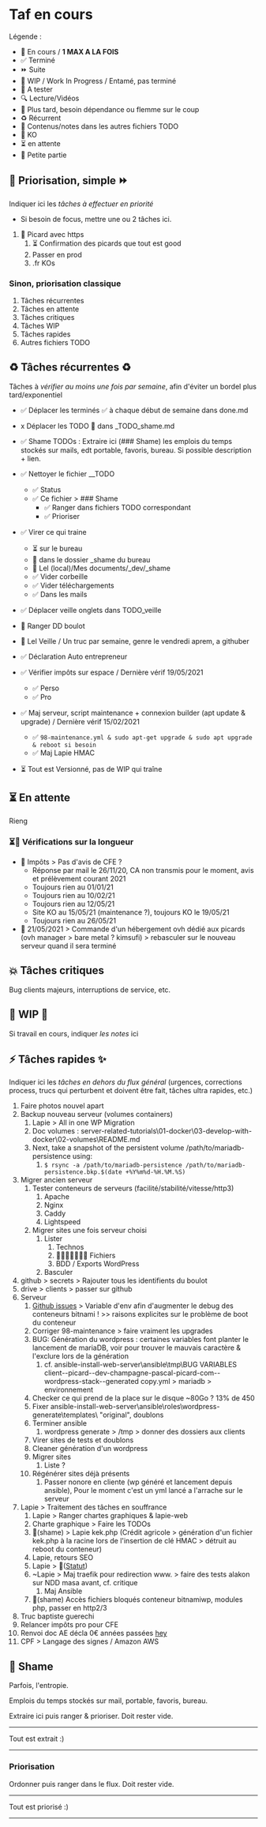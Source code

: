 # Taf en cours

Légende :

- 🚀  En cours / **1 MAX A LA FOIS**
- ✅  Terminé
- ⏩  Suite
- 🚧  WIP / Work In Progress / Entamé, pas terminé
- 📌  A tester
- 🔍  Lecture/Vidéos
- 🌱  Plus tard, besoin dépendance ou flemme sur le coup
- ♻️  Récurrent
- 🚚  Contenus/notes dans les autres fichiers TODO
- 💩  KO
- ⏳ en attente
- 🤏 Petite partie

## 🚀 Priorisation, simple ⏩

Indiquer ici les *tâches à effectuer en priorité*

- Si besoin de focus, mettre une ou 2 tâches ici.

1. 🚀 Picard avec https
   1. ⏳ Confirmation des picards que tout est good
   2. Passer en prod
   3. .fr KOs

### Sinon, priorisation classique

1. Tâches récurrentes
2. Tâches en attente
3. Tâches critiques
4. Tâches WIP
5. Tâches rapides
6. Autres fichiers TODO

## ♻️ Tâches récurrentes ♻️

Tâches à *vérifier au moins une fois par semaine*, afin d'éviter un bordel plus tard/exponentiel

- ✅ Déplacer les terminés ✅ à chaque début de semaine dans done.md
- x Déplacer les TODO 🌱 dans _TODO_shame.md

- ✅ Shame TODOs : Extraire ici (### Shame) les emplois du temps stockés sur mails, edt portable, favoris, bureau. Si possible description + lien.
- ✅ Nettoyer le fichier __TODO
  - ✅ Status
  - ✅ Ce fichier > ### Shame
    - ✅ Ranger dans fichiers TODO correspondant
    - ✅ Prioriser
- ✅ Virer ce qui traine
  - ⏳ sur le bureau
  - 💩 dans le dossier _shame du bureau
  - 💩 Lel (local)/Mes documents/_dev/_shame
  - ✅ Vider corbeille
  - ✅ Vider téléchargements
  - ✅ Dans les mails
- ✅ Déplacer veille onglets dans TODO_veille
- 💩 Ranger DD boulot
- 💩 Lel Veille / Un truc par semaine, genre le vendredi aprem, a githuber
- ✅ Déclaration Auto entrepreneur
- ✅ Vérifier impôts sur espace / Dernière vérif 19/05/2021
  - ✅ Perso
  - ✅ Pro
- ✅ Maj serveur, script maintenance + connexion builder (apt update & upgrade) / Dernière vérif 15/02/2021
  - ✅ `98-maintenance.yml & sudo apt-get upgrade & sudo apt upgrade & reboot si besoin`
  - ✅ Maj Lapie HMAC
- ⏳ Tout est Versionné, pas de WIP qui traîne

## ⏳ En attente

Rieng

### ⏳🌱 Vérifications sur la longueur

- 🌱 Impôts > Pas d'avis de CFE ?
  - Réponse par mail le 26/11/20, CA non transmis pour le moment, avis et prélèvement courant 2021
  - Toujours rien au 01/01/21
  - Toujours rien au 10/02/21
  - Toujours rien au 12/05/21
  - Site KO au 15/05/21 (maintenance ?), toujours KO le 19/05/21
  - Toujours rien au 26/05/21
- 🌱 21/05/2021 > Commande d'un hébergement ovh dédié aux picards (ovh manager > bare metal ? kimsufi) > rebasculer sur le nouveau serveur quand il sera terminé

## 💥 Tâches critiques

Bug clients majeurs, interruptions de service, etc.

## 🚧 WIP 🚧

Si travail en cours, indiquer *les notes* ici

## ⚡️ Tâches rapides ✨

Indiquer ici les *tâches en dehors du flux général* (urgences, corrections process, trucs qui perturbent et doivent être fait, tâches ultra rapides, etc.)

1. Faire photos nouvel apart
2. Backup nouveau serveur (volumes containers)
   1. Lapie > All in one WP Migration
   2. Doc volumes : server-related-tutorials\01-docker\03-develop-with-docker\02-volumes\README.md
   3. Next, take a snapshot of the persistent volume /path/to/mariadb-persistence using:
      1. `$ rsync -a /path/to/mariadb-persistence /path/to/mariadb-persistence.bkp.$(date +%Y%m%d-%H.%M.%S)`
3. Migrer ancien serveur
   1. Tester conteneurs de serveurs (facilité/stabilité/vitesse/http3)
      1. Apache
      2. Nginx
      3. Caddy
      4. Lightspeed
   2. Migrer sites une fois serveur choisi
      1. Lister
         1. Technos
         2. 📌📌📌📌📌📌📌 Fichiers
         3. BDD / Exports WordPress
      2. Basculer
4. github > secrets > Rajouter tous les identifients du boulot
5. drive > clients > passer sur github
6. Serveur
   1. [Github issues](https://github.com/bitnami/bitnami-docker-mysql/issues/79#issuecomment-545477842) > Variable d'env afin d'augmenter le debug des conteneurs bitnami ! >> raisons explicites sur le problème de boot du conteneur
   2. Corriger 98-maintenance > faire vraiment les upgrades
   3. BUG: Génération du wordpress : certaines variables font planter le lancement de mariaDB, voir pour trouver le mauvais caractère & l'exclure lors de la génération
      1. cf. ansible-install-web-server\ansible\tmp\BUG VARIABLES client--picard--dev-champagne-pascal-picard-com--wordpress-stack--generated copy.yml > mariadb > environnement
   4. Checker ce qui prend de la place sur le disque ~80Go ? 13% de 450
   5. Fixer ansible-install-web-server\ansible\roles\wordpress-generate\templates\ "original", doublons
   6. Terminer ansible
      1. wordpress generate > /tmp > donner des dossiers aux clients
   7. Virer sites de tests et doublons
   8. Cleaner génération d'un wordpress
   9. Migrer sites
      1. Liste ?
   10. Régénérer sites déjà présents
       1. Passer nonore en cliente (wp généré et lancement depuis ansible), Pour le moment c'est un yml lancé a l'arrache sur le serveur
7. Lapie > Traitement des tâches en souffrance
   1. Lapie > Ranger chartes graphiques & lapie-web
   2. Charte graphique > Faire les TODOs
   3. 🚚(shame) > Lapie kek.php (Crédit agricole > génération d'un fichier kek.php à la racine lors de l'insertion de clé HMAC > détruit au reboot du conteneur)
   4. Lapie, retours SEO
   5. Lapie > 🚚([Statut](https://docs.google.com/spreadsheets/d/1zZUT0F4XMQyVAFbP7ihACnRz10pmog5KoYlcaiXOGIk/edit#gid=0))
   6. ~Lapie > Maj traefik pour redirection www. > faire des tests alakon sur NDD masa avant, cf. critique
       1. Maj Ansible
   7. 🚚(shame) Accès fichiers bloqués conteneur bitnamiwp, modules php, passer en http2/3
8. Truc baptiste guerechi
9. Relancer impôts pro pour CFE
10. Renvoi doc AE décla 0€ années passées [hey](https://mail.google.com/mail/u/0/#inbox/FMfcgxmXKmkCGqSQkpPRbBrSKWcsbCpr)
11. CPF > Langage des signes / Amazon AWS

## 💩 Shame

Parfois, l'entropie.

Emplois du temps stockés sur mail, portable, favoris, bureau.

Extraire ici puis ranger & prioriser. Doit rester vide.

---

Tout est extrait :)

---

### Priorisation

Ordonner puis ranger dans le flux. Doit rester vide.

---

Tout est priorisé :)

---
